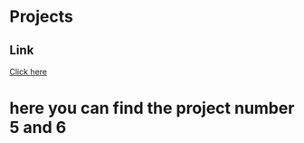 # Projects

## Link

[Click here](https://github.com/creatifying121/JS-DOM-Projects)

# here you can find the project number 5 and 6
